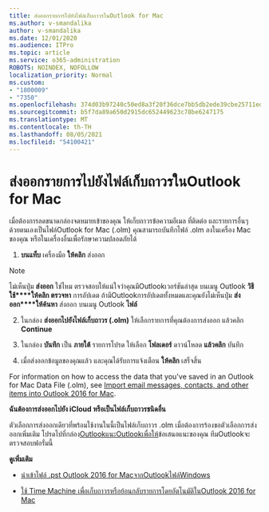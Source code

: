 ```yaml
---
title: ส่งออกรายการไปยังไฟล์เก็บถาวรในOutlook for Mac
ms.author: v-smandalika
author: v-smandalika
ms.date: 12/01/2020
ms.audience: ITPro
ms.topic: article
ms.service: o365-administration
ROBOTS: NOINDEX, NOFOLLOW
localization_priority: Normal
ms.custom:
- "1800009"
- "7350"
ms.openlocfilehash: 374d03b97240c50ed8a3f20f36dce7bb5db2ede39cbe25711ed615efdbe1ac93
ms.sourcegitcommit: b5f7da89a650d2915dc652449623c78be6247175
ms.translationtype: MT
ms.contentlocale: th-TH
ms.lasthandoff: 08/05/2021
ms.locfileid: "54100421"
---
```

# <a name="export-items-to-an-archive-file-in-outlook-for-mac"></a>ส่งออกรายการไปยังไฟล์เก็บถาวรในOutlook for Mac

เมื่อต้องการลดขนาดกล่องจดหมายเข้าของคุณ ให้เก็บถาวรข้อความอีเมล ที่ติดต่อ และรายการอื่นๆ ด้วยตนเองเป็นไฟล์Outlook for Mac (.olm) คุณสามารถบันทึกไฟล์ .olm ลงในเครื่อง Mac ของคุณ หรือในเครื่องอื่นเพื่อรักษาความปลอดภัยได้

1. **บนแท็บ** เครื่องมือ **ให้คลิก** ส่งออก

> [!NOTE]
> ไม่เห็นปุ่ม **ส่งออก** ใช่ไหม ตรวจสอบให้แน่ใจว่าคุณมีOutlookเวอร์ชันล่าสุด บนเมนู Outlook **วิธีใช้****ให้คลิก ตรวจหา** การอัปเดต ถ้ามีOutlookการอัปเดตทั้งหมดและคุณยังไม่เห็นปุ่ม **ส่งออก****ให้ค้นหา** ส่งออก บนเมนู Outlook **ไฟล์**

2. ในกล่อง **ส่งออกไปยังไฟล์เก็บถาวร (.olm)** ให้เลือกรายการที่คุณต้องการส่งออก แล้วคลิก **Continue**

3. ในกล่อง **บันทึก** เป็น **ภายใต้** รายการโปรด ให้เลือก **โฟลเดอร์** ดาวน์โหลด **แล้วคลิก** บันทึก

4. เมื่อส่งออกข้อมูลของคุณแล้ว และคุณได้รับการแจ้งเตือน **ให้คลิก** เสร็จสิ้น

For information on how to access the data that you've saved in an Outlook for Mac Data File (.olm), see [Import email messages, contacts, and other items into Outlook 2016 for Mac](https://support.microsoft.com/office/import-and-export-outlook-email-contacts-and-calendar-92577192-3881-4502-b79d-c3bbada6c8ef#ID0EAACAAA=macOS).

**ฉันต้องการส่งออกไปยัง iCloud หรือเป็นไฟล์เก็บถาวรชนิดอื่น**

ตัวเลือกการส่งออกเดียวที่พร้อมใช้งานในนี้เป็นไฟล์เก็บถาวร .olm เมื่อต้องการร้องขอตัวเลือกการส่งออกเพิ่มเติม โปรดไปที่กล่อง[OutlookแนะOutlookเพื่อให้](https://outlook.uservoice.com/)ข้อเสนอแนะของคุณ ทีมOutlookจะตรวจสอบฟอรั่มนี้

**ดูเพิ่มเติม**

- [นําเข้าไฟล์ .pst Outlook 2016 for MacจากOutlookไฟล์Windows](https://support.microsoft.com/office/import-a-pst-file-into-outlook-for-mac-from-outlook-for-windows-b4a6a1d6-94bb-4c85-a4fc-a83dc690e18c)

- [ใช้ Time Machine เพื่อเก็บถาวรหรือย้อนกลับรายการโดยอัตโนมัติในOutlook 2016 for Mac](https://support.microsoft.com/office/automatically-archive-or-back-up-outlook-for-mac-items-441fcce5-2262-4b64-ac8c-fa949df989f5)
